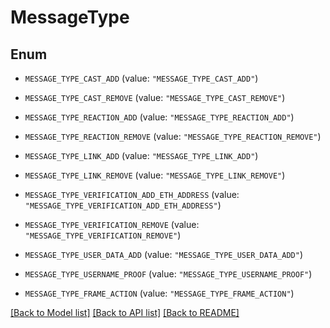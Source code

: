 # MessageType

## Enum


* `MESSAGE_TYPE_CAST_ADD` (value: `"MESSAGE_TYPE_CAST_ADD"`)

* `MESSAGE_TYPE_CAST_REMOVE` (value: `"MESSAGE_TYPE_CAST_REMOVE"`)

* `MESSAGE_TYPE_REACTION_ADD` (value: `"MESSAGE_TYPE_REACTION_ADD"`)

* `MESSAGE_TYPE_REACTION_REMOVE` (value: `"MESSAGE_TYPE_REACTION_REMOVE"`)

* `MESSAGE_TYPE_LINK_ADD` (value: `"MESSAGE_TYPE_LINK_ADD"`)

* `MESSAGE_TYPE_LINK_REMOVE` (value: `"MESSAGE_TYPE_LINK_REMOVE"`)

* `MESSAGE_TYPE_VERIFICATION_ADD_ETH_ADDRESS` (value: `"MESSAGE_TYPE_VERIFICATION_ADD_ETH_ADDRESS"`)

* `MESSAGE_TYPE_VERIFICATION_REMOVE` (value: `"MESSAGE_TYPE_VERIFICATION_REMOVE"`)

* `MESSAGE_TYPE_USER_DATA_ADD` (value: `"MESSAGE_TYPE_USER_DATA_ADD"`)

* `MESSAGE_TYPE_USERNAME_PROOF` (value: `"MESSAGE_TYPE_USERNAME_PROOF"`)

* `MESSAGE_TYPE_FRAME_ACTION` (value: `"MESSAGE_TYPE_FRAME_ACTION"`)


[[Back to Model list]](../README.md#documentation-for-models) [[Back to API list]](../README.md#documentation-for-api-endpoints) [[Back to README]](../README.md)


